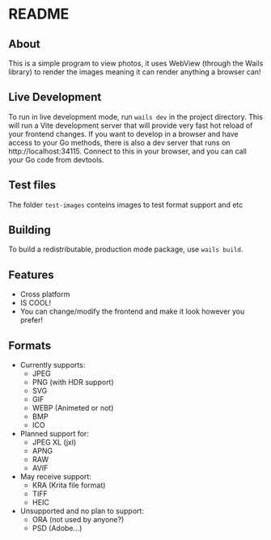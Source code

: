 # README

## About

This is a simple program to view photos, it uses WebView (through the Wails library) to render the images meaning it can render anything a browser can!
## Live Development

To run in live development mode, run `wails dev` in the project directory. This will run a Vite development
server that will provide very fast hot reload of your frontend changes. If you want to develop in a browser
and have access to your Go methods, there is also a dev server that runs on http://localhost:34115. Connect
to this in your browser, and you can call your Go code from devtools.

## Test files
The folder `test-images` conteins images to test format support and etc

## Building

To build a redistributable, production mode package, use `wails build`.

## Features
- Cross platform
- IS COOL!
- You can change/modify the frontend and make it look however you prefer!

## Formats
- Currently supports:
    - JPEG
    - PNG (with HDR support)
    - SVG
    - GIF
    - WEBP (Animeted or not)
    - BMP
    - ICO
- Planned support for:
    - JPEG XL (jxl)
    - APNG
    - RAW
    - AVIF
- May receive support:
    - KRA (Krita file format)
    - TIFF
    - HEIC
- Unsupported and no plan to support:
    - ORA (not used by anyone?)
    - PSD (Adobe...)
